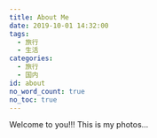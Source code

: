 ```yaml
---
title: About Me
date: 2019-10-01 14:32:00
tags:
  - 旅行
  - 生活
categories:
  - 旅行
  - 国内
id: about
no_word_count: true
no_toc: true
---
```


Welcome to you!!!
This is my photos...
